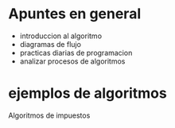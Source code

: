 # Apuntes en general
   + introduccion al algoritmo
   + diagramas de flujo
   + practicas diarias de programacion
   + analizar procesos de algoritmos



# ejemplos de algoritmos
 Algoritmos de impuestos
 
